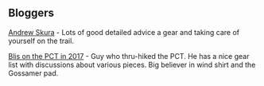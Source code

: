 
## Bloggers
[Andrew Skura](https://andrewskurka.com/) - Lots of good detailed advice a gear and taking care of yourself on the trail.

[Blis on the PCT in 2017](https://theoonthepct.wordpress.com/) - Guy who thru-hiked the PCT.  He has a nice gear list with discussions about various pieces.  Big believer in wind shirt and the Gossamer pad. 
